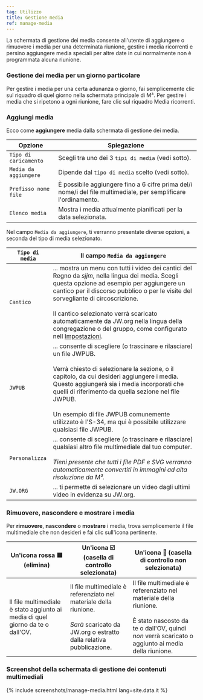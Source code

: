 ```yaml
---
tag: Utilizzo
title: Gestione media
ref: manage-media
---
```


La schermata di gestione dei media consente all'utente di aggiungere o rimuovere i media per una determinata riunione, gestire i media ricorrenti e persino aggiungere media speciali per altre date in cui normalmente non è programmata alcuna riunione.

### Gestione dei media per un giorno particolare

Per gestire i media per una certa adunanza o giorno, fai semplicemente clic sul riquadro di quel giorno nella schermata principale di M³. Per gestire i media che si ripetono a ogni riunione, fare clic sul riquadro Media ricorrenti.

### Aggiungi media

Ecco come **aggiungere** media dalla schermata di gestione dei media.

| Opzione               | Spiegazione                                                                                                     |
| --------------------- | --------------------------------------------------------------------------------------------------------------- |
| `Tipo di caricamento` | Scegli tra uno dei 3 `tipi di media` (vedi sotto).                                                              |
| `Media da aggiungere` | Dipende dal `tipo di media` scelto (vedi sotto).                                                                |
| `Prefisso nome file`  | È possibile aggiungere fino a 6 cifre prima del/i nome/i del file multimediale, per semplificare l'ordinamento. |
| `Elenco media`        | Mostra i media attualmente pianificati per la data selezionata.                                                 |

Nel campo `Media da aggiungere`, ti verranno presentate diverse opzioni, a seconda del tipo di media selezionato.

| `Tipo di media` | Il campo `Media da aggiungere`                                                                                                                                                                                                                                                                                                                                                                                                                 |
| --------------- | ---------------------------------------------------------------------------------------------------------------------------------------------------------------------------------------------------------------------------------------------------------------------------------------------------------------------------------------------------------------------------------------------------------------------------------------------- |
| `Cantico`       | ... mostra un menu con tutti i video dei cantici del Regno da *sjjm*, nella lingua dei media. Scegli questa opzione ad esempio per aggiungere un cantico per il discorso pubblico o per le visite del sorvegliante di circoscrizione. <br><br> Il cantico selezionato verrà scaricato automaticamente da JW.org nella lingua della congregazione o del gruppo, come configurato nell [Impostazioni]({{page.lang}}/#configuration). |
| `JWPUB`         | ... consente di scegliere (o trascinare e rilasciare) un file JWPUB. <br><br> Verrà chiesto di selezionare la sezione, o il capitolo, da cui desideri aggiungere i media. Questo aggiungerà sia i media incorporati che quelli di riferimento da quella sezione nel file JWPUB. <br><br> Un esempio di file JWPUB comunemente utilizzato è l'S-34, ma qui è possibile utilizzare qualsiasi file JWPUB.                 |
| `Personalizza`  | ... consente di scegliere (o trascinare e rilasciare) qualsiasi altro file multimediale dal tuo computer. <br><br> *Tieni presente che tutti i file PDF e SVG verranno automaticamente convertiti in immagini ad alta risoluzione da M³.*                                                                                                                                                                                          |
| `JW.ORG`        | ... ti permette di selezionare un video dagli ultimi video in evidenza su JW.org.                                                                                                                                                                                                                                                                                                                                                              |

### Rimuovere, nascondere e mostrare i media

Per **rimuovere**, **nascondere** o **mostrare** i media, trova semplicemente il file multimediale che non desideri e fai clic sull'icona pertinente.

| Un'icona rossa 🟥 (elimina)                                                     | Un'icona ☑️ (casella di controllo selezionata)                                                                                                             | Un'icona 🔲 (casella di controllo non selezionata)                                                                                                                                         |
| ------------------------------------------------------------------------------ | ---------------------------------------------------------------------------------------------------------------------------------------------------------- | ----------------------------------------------------------------------------------------------------------------------------------------------------------------------------------------- |
| Il file multimediale è stato aggiunto ai media di quel giorno da te o dall'OV. | Il file multimediale è referenziato nel materiale della riunione. <br><br> *Sarà* scaricato da JW.org o estratto dalla relativa pubblicazione. | Il file multimediale è referenziato nel materiale della riunione. <br><br> È stato nascosto da te o dall'OV, quindi *non* verrà scaricato o aggiunto ai media della riunione. |

### Screenshot della schermata di gestione dei contenuti multimediali

{% include screenshots/manage-media.html lang=site.data.it %}
